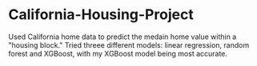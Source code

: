 # California-Housing-Project
Used California home data to predict the medain home value within a "housing block." Tried threee different models: linear regression, random forest and XGBoost, with my XGBoost model being most accurate.
